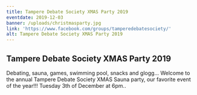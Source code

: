 ```yaml
---
title: Tampere Debate Society XMAS Party 2019
eventdate: 2019-12-03
banner: /uploads/christmasparty.jpg
link: 'https://www.facebook.com/groups/tamperedebatesociety/'
alt: Tampere Debate Society XMAS Party 2019
---
```

## Tampere Debate Society XMAS Party 2019

Debating, sauna, games, swimming pool, snacks and glogg... Welcome to the annual Tampere Debate Society XMAS Sauna party, our favorite event of the year!!! Tuesday 3th of December at 6pm..
